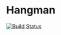 # Hangman
[![Build Status](https://travis-ci.com/Nightopas/Hangman.svg?branch=issue-3)](https://travis-ci.com/Nightopas/Hangman)
